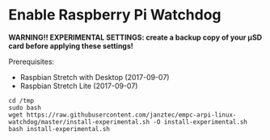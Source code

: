 Enable Raspberry Pi Watchdog
============================

**WARNING!! EXPERIMENTAL SETTINGS: create a backup copy of your µSD card before applying these settings!**

Prerequisites:
* Raspbian Stretch with Desktop (2017-09-07)
* Raspbian Stretch Lite (2017-09-07)


```
cd /tmp
sudo bash
wget https://raw.githubusercontent.com/janztec/empc-arpi-linux-watchdog/master/install-experimental.sh -O install-experimental.sh
bash install-experimental.sh
```
